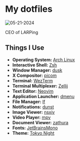 # My dotfiles

![05-21-2024](https://github.com/renatowljacob/dotfiles/assets/145359396/e951a45b-a831-4ee2-a9ec-08e546f2bc4c)

CEO of LARPing

## Things I Use

- **Operating System:** [Arch Linux](https://archlinux.org/)
- **Interactive Shell:** [Zsh](https://zsh.sourceforge.io/)
- **Window Manager:** [dusk](https://github.com/bakkeby/dusk)
- **X Compositor:** [picom](https://github.com/yshui/picom)
- **Terminal:** [WezTerm](https://wezfurlong.org/wezterm/index.html)
- **Terminal Multiplexer:** [Zellij](https://github.com/zellij-org/zellij)
- **Text Editor:** [Neovim](https://neovim.io/)
- **Application Launcher:** [dmenu](https://tools.suckless.org/dmenu/)
- **File Manager:** [lf](https://github.com/gokcehan/lf)
- **Notifications:** [dunst](https://github.com/dunst-project/dunst)
- **Image Viewer:** [nsxiv](https://codeberg.org/nsxiv/nsxiv)
- **Video Player:** [mpv](https://mpv.io/)
- **Document Viewer:** [zathura](https://pwmt.org/projects/zathura/)
- **Fonts:** [JetBrainsMono](https://www.jetbrains.com/lp/mono/)
- **Theme:** [Tokyo Night](https://github.com/enkia/tokyo-night-vscode-theme)
